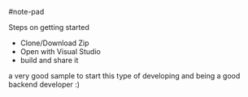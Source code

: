 #note-pad


Steps on getting started
* Clone/Download Zip
* Open with Visual Studio 
* build and share it

a very good sample to start this type of developing and being a good backend developer :)
